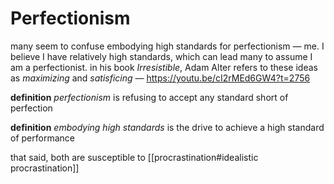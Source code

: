 # Perfectionism

many seem to confuse embodying high standards for perfectionism &mdash; me. I believe I have relatively high standards, which can lead many to assume I am a perfectionist. in his book _Irresistible_, Adam Alter refers to these ideas as _maximizing_ and _satisficing_ &mdash; <https://youtu.be/cI2rMEd6GW4?t=2756>

**definition** _perfectionism_ is refusing to accept any standard short of perfection

**definition** _embodying high standards_ is the drive to achieve a high standard of performance

that said, both are susceptible to [[procrastination#idealistic procrastination]]
